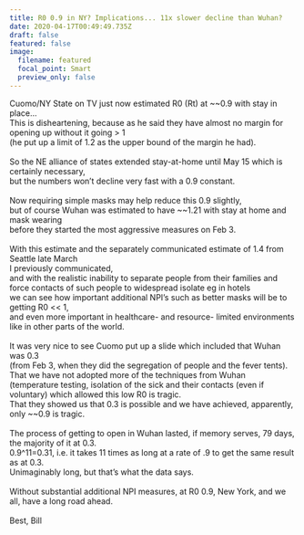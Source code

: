```yaml
---
title: R0 0.9 in NY? Implications... 11x slower decline than Wuhan?
date: 2020-04-17T00:49:49.735Z
draft: false
featured: false
image:
  filename: featured
  focal_point: Smart
  preview_only: false
---
```

Cuomo/NY State on TV just now estimated R0 (Rt) at \~\~0.9 with stay in place…\
This is disheartening, because as he said they have almost no margin for opening up without it going > 1\
(he put up a limit of 1.2 as the upper bound of the margin he had).\
\
So the NE alliance of states extended stay-at-home until May 15 which is certainly necessary,\
but the numbers won’t decline very fast with a 0.9 constant.\
\
Now requiring simple masks may help reduce this 0.9 slightly,\
but of course Wuhan was estimated to have \~\~1.21 with stay at home and mask wearing\
before they started the most aggressive measures on Feb 3.\
\
With this estimate and the separately communicated estimate of 1.4 from Seattle late March\
I previously communicated,\
and with the realistic inability to separate people from their families and\
force contacts of such people to widespread isolate eg in hotels\
we can see how important additional NPI’s such as better masks will be to getting R0 << 1,\
and even more important in healthcare- and resource- limited environments like in other parts of the world.\
\
It was very nice to see Cuomo put up a slide which included that Wuhan was 0.3\
(from Feb 3, when they did the segregation of people and the fever tents).\
That we have not adopted more of the techniques from Wuhan\
(temperature testing, isolation of the sick and their contacts (even if voluntary) which allowed this low R0 is tragic.\
That they showed us that 0.3 is possible and we have achieved, apparently, only \~\~0.9 is tragic.\
\
The process of getting to open in Wuhan lasted, if memory serves, 79 days, the majority of it at 0.3.\
0.9^11=0.31, i.e. it takes 11 times as long at a rate of .9 to get the same result as at 0.3.\
Unimaginably long, but that’s what the data says.\
\
Without substantial additional NPI measures, at R0 0.9, New York, and we all, have a long road ahead.\
\
Best, Bill